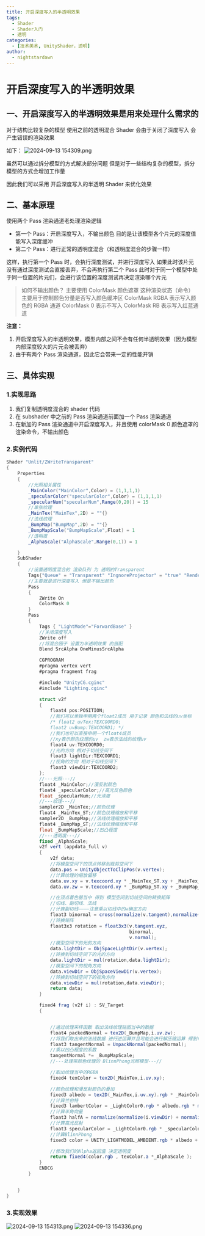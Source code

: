 ```yaml
---
title: 开启深度写入的半透明效果
tags:
  - Shader
  - Shader入门
  - 透明
categories:
  - [技术美术, UnityShader，透明]
author:
  - nightstardawn
---
```


# 开启深度写入的半透明效果

## 一、开启深度写入的半透明效果是用来处理什么需求的

对于结构比较复杂的模型
使用之前的透明混合 Shader 会由于关闭了深度写入
会产生错误的渲染效果

如下：
![ 2024-09-13 154309.png](https://s2.loli.net/2024/09/13/JG3ym2tub7LnpId.png)

虽然可以通过拆分模型的方式解决部分问题
但是对于一些结构复杂的模型，拆分模型的方式会增加工作量

因此我们可以采用 开启深度写入的半透明 Shader 来优化效果

## 二、基本原理

使用两个 Pass 渲染通道老处理渲染逻辑

- 第一个 Pass：开启深度写入，不输出颜色
  目的是让该模型各个片元的深度值能写入深度缓冲
- 第二个 Pass：进行正常的透明度混合（和透明度混合的步骤一样）

这样，执行第一个 Pass 时，会执行深度测试，并进行深度写入
如果此时该片元没有通过深度测试会直接丢弃，不会再执行第二个 Pass
此时对于同一个模型中处于同一位置的片元们，会进行该位置的深度测试再决定渲染哪个片元

> 如何不输出颜色？
> 主要使用 ColorMask 颜色遮罩 这种渲染状态（命令）
> 主要用于控制颜色分量是否写入颜色缓冲区
> ColorMask RGBA 表示写入颜色的 RGBA 通道
> ColorMask 0 表示不写入
> ColorMask RB 表示写入红蓝通道

**注意：**

1. 开启深度写入的半透明效果，模型内部之间不会有任何半透明效果（因为模型内部深度较大的片元会被丢弃）
2. 由于有两个 Pass 渲染通道，因此它会带来一定的性能开销

## 三、具体实现

### 1.实现思路

1. 我们复制透明度混合的 shader 代码
2. 在 subshader 中之前的 Pass 渲染通道前面加一个 Pass 渲染通道
3. 在新加的 Pass 渲染通道中开启深度写入，并且使用 colorMask 0 颜色遮罩的渲染命令，不输出颜色

### 2.实例代码

```cs
Shader "Unlit/ZWriteTransparent"
{
    Properties
    {
        //光照相关属性
        _MainColor("MainColor",Color) = (1,1,1,1)
        _specularColor("specularColor",Color) = (1,1,1,1)
        _specularNum("specularNum",Range(0,20)) = 15
        //单张纹理
        _MainTex("MainTex",2D) = ""{}
        //法线纹理
        _BumpMap("BumpMap",2D) = ""{}
        _BumpMapScale("BumpMapScale",Float) = 1
        //透明度
        _AlphaScale("AlphaScale",Range(0,1)) = 1

    }
    SubShader
    {
        //设置透明度混合的 渲染队列 为 透明的Transparent
        Tags{"Queue" = "Transparent" "IngnoreProjector" = "true" "RenderType" = "Transparent"}
        //主要就是进行深度写入 但是不输出颜色
        Pass
        {
            ZWrite On
            ColorMask 0
        }
        Pass
        {
            Tags { "LightMode"="ForwardBase" }
            //关闭深度写入
            ZWrite off
            //将混合因子 设置为半透明效果 的搭配
            Blend SrcAlpha OneMinusSrcAlpha

            CGPROGRAM
            #pragma vertex vert
            #pragma fragment frag

            #include "UnityCG.cginc"
            #include "Lighting.cginc"

            struct v2f
            {
                float4 pos:POSITION;
                //我们可以单独申明两个float2成员 用于记录 颜色和法线的uv坐标
                /* float2 uvTex:TEXCOORD0;
                float2 uvBump:TEXCOORD1; */
                //我们也可以直接申明一个float4成员
                //xy表示颜色纹理的uv  zw表示法线的纹理uv
                float4 uv:TEXCOORD0;
                //光的方向 相对于切线空间下
                float3 lightDir:TEXCOORD1;
                //视角的方向 相对于切线空间下
                float3 viewDir:TEXCOORD2;
            };
            //---光照---//
            float4 _MainColor;//漫反射颜色
            float4 _specularColor;//高光反色颜色
            float _specularNum;//光泽度
            //---纹理---//
            sampler2D _MainTex;//颜色纹理
            float4 _MainTex_ST;//颜色纹理缩放和平移
            sampler2D _BumpMap;//法线纹理缩放和平移
            float4 _BumpMap_ST;//法线纹理缩放和平移
            float _BumpMapScale;//凹凸程度
            //---透明度---//
            fixed _AlphaScale;
            v2f vert (appdata_full v)
            {
                v2f data;
                //将模型空间下的顶点转移到裁剪空间下
                data.pos = UnityObjectToClipPos(v.vertex);
                //计算纹理的缩放偏移
                data.uv.xy = v.texcoord.xy * _MainTex_ST.xy + _MainTex_ST.zw;
                data.uv.zw = v.texcoord.xy * _BumpMap_ST.xy + _BumpMap_ST.zw;

                //在顶点着色器当中 得到 模型空间到切线空间的转换矩阵
                //切线、副切线、法线
                //计算副切线————注意乘以切线中的w确定方向
                float3 binormal = cross(normalize(v.tangent),normalize(v.normal))*v.tangent.w;
                //转换矩阵
                float3x3 rotation = float3x3(v.tangent.xyz,
                                             binormal,
                                             v.normal);
                //模型空间下的光的方向
                data.lightDir = ObjSpaceLightDir(v.vertex);
                //转换到切线空间下的光的方向
                data.lightDir = mul(rotation,data.lightDir);
                //模型空间下的视角方向
                data.viewDir = ObjSpaceViewDir(v.vertex);
                //转换到切线空间下的视角方向
                data.viewDir = mul(rotation,data.viewDir);
                return data;
            }

            fixed4 frag (v2f i) : SV_Target
            {


                //通过纹理采样函数 取出法线纹理贴图当中的数据
                float4 packedNormal = tex2D(_BumpMap,i.uv.zw);
                //将我们取出来的法线数据 进行逆运算并且可能会进行解压缩运算 得到切线空间下的法线信息
                float3 tangentNormal = UnpackNormal(packedNormal);
                //乘以凹凸程度的系数
                tangentNormal *= _BumpMapScale;
                //---处理带颜色纹理的 BlinnPhong光照模型---//

                //取出纹理当中的RGBA
                fixed4 texColor = tex2D(_MainTex,i.uv.xy);

                //颜色纹理和漫反射颜色的叠加
                fixed3 albedo = tex2D(_MainTex,i.uv.xy).rgb * _MainColor.rgb;
                //计算兰伯特
                fixed3 lambertColor = _LightColor0.rgb * albedo.rgb * max(0,dot(tangentNormal,normalize(i.lightDir)));
                //计算半角向量
                float3 halfA = normalize(normalize(i.viewDir) + normalize(i.lightDir));
                //计算高光反射
                float3 specularColor = _LightColor0.rgb * _specularColor * pow(max(0,dot(tangentNormal,halfA)) , _specularNum);
                //计算BlinnPhong
                fixed3 color = UNITY_LIGHTMODEL_AMBIENT.rgb * albedo + lambertColor + specularColor;

                //修改我们的Alpha返回值 决定透明度
                return fixed4(color.rgb , texColor.a *_AlphaScale );
            }
            ENDCG
        }


    }
}
```

### 3.实现效果

![ 2024-09-13 154313.png](https://s2.loli.net/2024/09/13/lSvI69OFRs2uYrP.png)
![ 2024-09-13 154336.png](https://s2.loli.net/2024/09/13/7yI8DmAboleHhpx.png)
